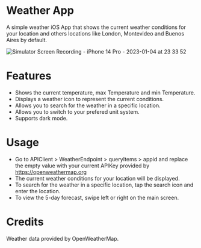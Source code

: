 # Weather App
A simple weather iOS App that shows the current weather conditions for your location and others locations like London, Montevideo and Buenos Aires by default.

![Simulator Screen Recording - iPhone 14 Pro - 2023-01-04 at 23 33 52](https://user-images.githubusercontent.com/87590550/210702442-0203500c-6a23-4f9d-b062-73d99f1884c2.gif)

# Features
- Shows the current temperature, max Temperature and min Temperature.
- Displays a weather icon to represent the current conditions.
- Allows you to search for the weather in a specific location.
- Allows you to switch to your prefered unit system.
- Supports dark mode.

# Usage
- Go to APIClient > WeatherEndpoint > queryItems > appid and replace the empty value with your current APIKey provided by https://openweathermap.org
- The current weather conditions for your location will be displayed.
- To search for the weather in a specific location, tap the search icon and enter the location.
- To view the 5-day forecast, swipe left or right on the main screen.

# Credits
Weather data provided by OpenWeatherMap.
